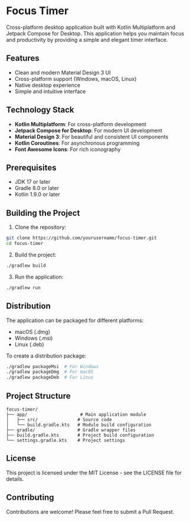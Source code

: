 # Focus Timer

Cross-platform desktop application built with Kotlin Multiplatform and Jetpack Compose for Desktop. This application helps you maintain focus and productivity by providing a simple and elegant timer interface.

## Features

- Clean and modern Material Design 3 UI
- Cross-platform support (Windows, macOS, Linux)
- Native desktop experience
- Simple and intuitive interface

## Technology Stack

- **Kotlin Multiplatform**: For cross-platform development
- **Jetpack Compose for Desktop**: For modern UI development
- **Material Design 3**: For beautiful and consistent UI components
- **Kotlin Coroutines**: For asynchronous programming
- **Font Awesome Icons**: For rich iconography

## Prerequisites

- JDK 17 or later
- Gradle 8.0 or later
- Kotlin 1.9.0 or later

## Building the Project

1. Clone the repository:
```bash
git clone https://github.com/yourusername/focus-timer.git
cd focus-timer
```

2. Build the project:
```bash
./gradlew build
```

3. Run the application:
```bash
./gradlew run
```

## Distribution

The application can be packaged for different platforms:

- macOS (.dmg)
- Windows (.msi)
- Linux (.deb)

To create a distribution package:
```bash
./gradlew packageMsi  # For Windows
./gradlew packageDmg  # For macOS
./gradlew packageDeb  # For Linux
```

## Project Structure

```
focus-timer/
├── app/                    # Main application module
│   ├── src/               # Source code
│   └── build.gradle.kts   # Module build configuration
├── gradle/                # Gradle wrapper files
├── build.gradle.kts       # Project build configuration
└── settings.gradle.kts    # Project settings
```

## License

This project is licensed under the MIT License - see the LICENSE file for details.

## Contributing

Contributions are welcome! Please feel free to submit a Pull Request. 
